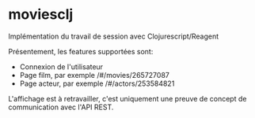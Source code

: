 # moviesclj

Implémentation du travail de session avec Clojurescript/Reagent

Présentement, les features supportées sont:
- Connexion de l'utilisateur
- Page film, par exemple /#/movies/265727087
- Page acteur, par exemple /#/actors/253584821

L'affichage est à retravailler, c'est uniquement une preuve de concept de communication avec l'API REST.

